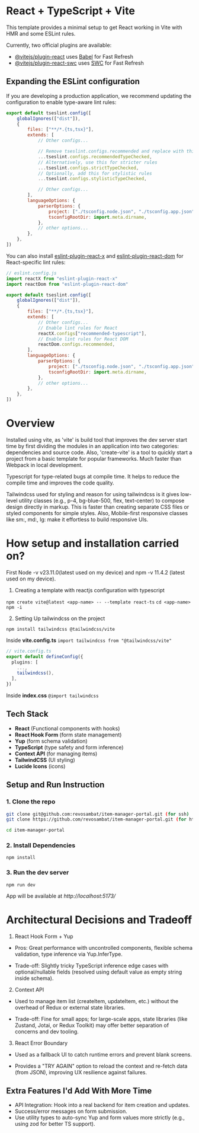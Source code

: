 # React + TypeScript + Vite

This template provides a minimal setup to get React working in Vite with HMR and some ESLint rules.

Currently, two official plugins are available:

- [@vitejs/plugin-react](https://github.com/vitejs/vite-plugin-react/blob/main/packages/plugin-react) uses [Babel](https://babeljs.io/) for Fast Refresh
- [@vitejs/plugin-react-swc](https://github.com/vitejs/vite-plugin-react/blob/main/packages/plugin-react-swc) uses [SWC](https://swc.rs/) for Fast Refresh

## Expanding the ESLint configuration

If you are developing a production application, we recommend updating the configuration to enable type-aware lint rules:

```js
export default tseslint.config([
	globalIgnores(["dist"]),
	{
		files: ["**/*.{ts,tsx}"],
		extends: [
			// Other configs...

			// Remove tseslint.configs.recommended and replace with this
			...tseslint.configs.recommendedTypeChecked,
			// Alternatively, use this for stricter rules
			...tseslint.configs.strictTypeChecked,
			// Optionally, add this for stylistic rules
			...tseslint.configs.stylisticTypeChecked,

			// Other configs...
		],
		languageOptions: {
			parserOptions: {
				project: ["./tsconfig.node.json", "./tsconfig.app.json"],
				tsconfigRootDir: import.meta.dirname,
			},
			// other options...
		},
	},
])
```

You can also install [eslint-plugin-react-x](https://github.com/Rel1cx/eslint-react/tree/main/packages/plugins/eslint-plugin-react-x) and [eslint-plugin-react-dom](https://github.com/Rel1cx/eslint-react/tree/main/packages/plugins/eslint-plugin-react-dom) for React-specific lint rules:

```js
// eslint.config.js
import reactX from "eslint-plugin-react-x"
import reactDom from "eslint-plugin-react-dom"

export default tseslint.config([
	globalIgnores(["dist"]),
	{
		files: ["**/*.{ts,tsx}"],
		extends: [
			// Other configs...
			// Enable lint rules for React
			reactX.configs["recommended-typescript"],
			// Enable lint rules for React DOM
			reactDom.configs.recommended,
		],
		languageOptions: {
			parserOptions: {
				project: ["./tsconfig.node.json", "./tsconfig.app.json"],
				tsconfigRootDir: import.meta.dirname,
			},
			// other options...
		},
	},
])
```

# Overview

Installed using vite, as 'vite' is build tool that improves the dev server start time by first dividing the modules in an application into two categories: dependencies and source code. Also, 'create-vite' is a tool to quickly start a project from a basic template for popular frameworks. Much faster than Webpack in local development.

Typescript for type-related bugs at compile time. It helps to reduce the compile time and improves the code quality.

Tailwindcss used for styling and reason for using tailwindcss is it gives low-level utility classes (e.g., p-4, bg-blue-500, flex, text-center) to compose design directly in markup. This is faster than creating separate CSS files or styled components for simple styles. Also, Mobile-first responsive classes like sm:, md:, lg: make it effortless to build responsive UIs.

# How setup and installation carried on?

First Node -v v23.11.0(latest used on my device) and npm -v 11.4.2 (latest used on my device).

1. Creating a template with reactjs configuration with typescript

`npm create vite@latest <app-name> -- --template react-ts`
`cd <app-name>`
`npm -i`

2. Setting Up tailwindcss on the project

`npm install tailwindcss @tailwindcss/vite`

Inside **vite.config.ts**
`import tailwindcss from "@tailwindcss/vite"`

```ts
// vite.config.ts
export default defineConfig({
  plugins: [
    ...,
    tailwindcss(),
  ],
})
```

Inside **index.css**
`@import tailwindcss`

## Tech Stack

- **React** (Functional components with hooks)
- **React Hook Form** (form state management)
- **Yup** (form schema validation)
- **TypeScript** (type safety and form inference)
- **Context API** (for managing items)
- **TailwindCSS** (UI styling)
- **Lucide Icons** (icons)

## Setup and Run Instruction

### 1. Clone the repo

```bash
git clone git@github.com:revosambat/item-manager-portal.git (for ssh)
git clone https://github.com/revosambat/item-manager-portal.git (for https)

cd item-manager-portal
```

### 2. Install Dependencies

`npm install`

### 3. Run the dev server

`npm run dev`

App will be available at _http://localhost:5173/_

# Architectural Decisions and Tradeoff

1. React Hook Form + Yup

- Pros: Great performance with uncontrolled components, flexible schema validation, type inference via Yup.InferType.

- Trade-off: Slightly tricky TypeScript inference edge cases with optional/nullable fields (resolved using default value as empty string inside schema).

2. Context API

- Used to manage item list (createItem, updateItem, etc.) without the overhead of Redux or external state libraries.

- Trade-off: Fine for small apps; for large-scale apps, state libraries (like Zustand, Jotai, or Redux Toolkit) may offer better separation of concerns and dev tooling.

3. React Error Boundary

- Used as a fallback UI to catch runtime errors and prevent blank screens.

- Provides a "TRY AGAIN" option to reload the context and re-fetch data (from JSON), improving UX resilience against failures.




## Extra Features I'd Add With More Time

- API Integration: Hook into a real backend for item creation and updates.
- Success/error messages on form submission.
- Use utility types to auto-sync Yup and form values more strictly (e.g., using zod for better TS support).

